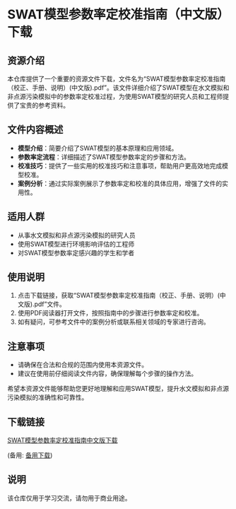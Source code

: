 # SWAT模型参数率定校准指南（中文版）下载

## 资源介绍

本仓库提供了一个重要的资源文件下载，文件名为“SWAT模型参数率定校准指南（校正、手册、说明）(中文版).pdf”。该文件详细介绍了SWAT模型在水文模拟和非点源污染模拟中的参数率定校准过程，为使用SWAT模型的研究人员和工程师提供了宝贵的参考资料。

## 文件内容概述

- **模型介绍**：简要介绍了SWAT模型的基本原理和应用领域。
- **参数率定流程**：详细描述了SWAT模型参数率定的步骤和方法。
- **校准技巧**：提供了一些实用的校准技巧和注意事项，帮助用户更高效地完成模型校准。
- **案例分析**：通过实际案例展示了参数率定和校准的具体应用，增强了文件的实用性。

## 适用人群

- 从事水文模拟和非点源污染模拟的研究人员
- 使用SWAT模型进行环境影响评估的工程师
- 对SWAT模型参数率定感兴趣的学生和学者

## 使用说明

1. 点击下载链接，获取“SWAT模型参数率定校准指南（校正、手册、说明）(中文版).pdf”文件。
2. 使用PDF阅读器打开文件，按照指南中的步骤进行参数率定和校准。
3. 如有疑问，可参考文件中的案例分析或联系相关领域的专家进行咨询。

## 注意事项

- 请确保在合法和合规的范围内使用本资源文件。
- 建议在使用前仔细阅读文件内容，确保理解每个步骤的操作方法。

希望本资源文件能够帮助您更好地理解和应用SWAT模型，提升水文模拟和非点源污染模拟的准确性和可靠性。

## 下载链接
[SWAT模型参数率定校准指南中文版下载](https://pan.quark.cn/s/3754bddc16a7) 

(备用: [备用下载](https://pan.baidu.com/s/1o_JXvXSimbw4oUs7gsQVdQ?pwd=1234))

## 说明

该仓库仅用于学习交流，请勿用于商业用途。
